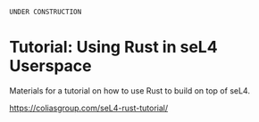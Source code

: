 <!--
    Copyright 2024, Colias Group, LLC

    SPDX-License-Identifier: CC-BY-SA-4.0
-->

```
UNDER CONSTRUCTION
```

# Tutorial: Using Rust in seL4 Userspace

Materials for a tutorial on how to use Rust to build on top of seL4.

https://coliasgroup.com/seL4-rust-tutorial/
